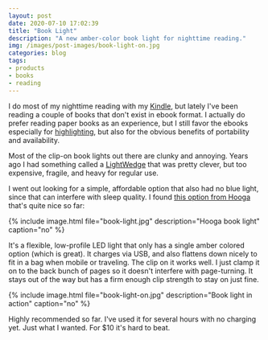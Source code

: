 ```yaml
---
layout: post
date: 2020-07-10 17:02:39
title: "Book Light"
description: "A new amber-color book light for nighttime reading."
img: /images/post-images/book-light-on.jpg
categories: blog
tags:
- products
- books
- reading
---
```


I do most of my nighttime reading with my [Kindle](/post/kindle/ "Kindle"), but lately I've been reading a couple of books that don't exist in ebook format. I actually do prefer reading paper books as an experience, but I still favor the ebooks especially for [highlighting](/post/readwise/ "Readwise"), but also for the obvious benefits of portability and availability.

Most of the clip-on book lights out there are clunky and annoying. Years ago I had something called a [LightWedge](https://www.amazon.com/LightWedge-Reading-Light-Lightwedge-Llc/dp/0641077491 "LightWedge") that was pretty clever, but too expensive, fragile, and heavy for regular use.

I went out looking for a simple, affordable option that also had no blue light, since that can interfere with sleep quality. I found [this option from Hooga](https://www.amazon.com/Blocking-Reading-Rechargeable-Brightness-Settings/dp/B07YQ86S1Z/ "Hooga Book Light") that's quite nice so far:

{% include image.html file="book-light.jpg" description="Hooga book light" caption="no" %}

It's a flexible, low-profile LED light that only has a single amber colored option (which is great). It charges via USB, and also flattens down nicely to fit in a bag when mobile or traveling. The clip on it works well. I just clamp it on to the back bunch of pages so it doesn't interfere with page-turning. It stays out of the way but has a firm enough clip strength to stay on just fine.

{% include image.html file="book-light-on.jpg" description="Book light in action" caption="no" %}

Highly recommended so far. I've used it for several hours with no charging yet. Just what I wanted. For $10 it's hard to beat.
